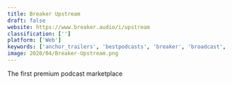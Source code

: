 ```yaml
---
title: Breaker Upstream
draft: false 
website: https://www.breaker.audio/i/upstream
classification: ['']
platform: ['Web']
keywords: ['anchor_trailers', 'bestpodcasts', 'breaker', 'broadcast', 'castupon', 'castro', 'chorus', 'knomad', 'laughable', 'otto_radio', 'overcast', 'podcast_gift', 'podcats', 'podchaser', 'podible', 'quill', 'raur', 'serendipity_by_spotify', 'the_pitch', 'trailer', 'vox_pods']
image: 2020/04/Breaker-Upstream.png
---
```

The first premium podcast marketplace